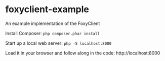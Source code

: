# foxyclient-example
An example implementation of the FoxyClient

Install Composer:
`php composer.phar install`

Start up a local web server:
`php -S localhost:8000`

Load it in your browser and follow along in the code:
http://localhost:8000
